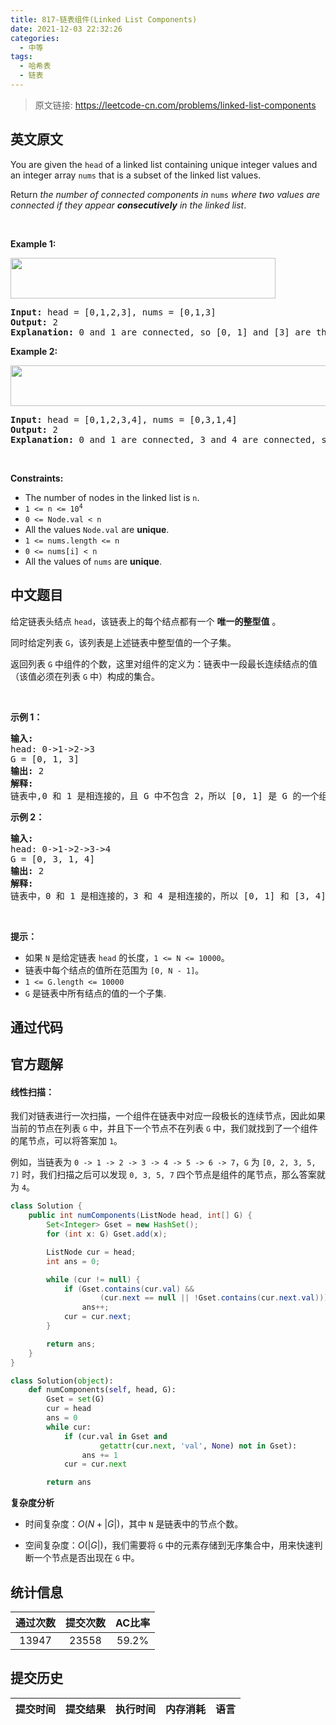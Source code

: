 ```yaml
---
title: 817-链表组件(Linked List Components)
date: 2021-12-03 22:32:26
categories:
  - 中等
tags:
  - 哈希表
  - 链表
---
```


> 原文链接: https://leetcode-cn.com/problems/linked-list-components


## 英文原文
<div><p>You are given the <code>head</code> of a linked list containing unique integer values and an integer array <code>nums</code> that is a subset of the linked list values.</p>

<p>Return <em>the number of connected components in </em><code>nums</code><em> where two values are connected if they appear <strong>consecutively</strong> in the linked list</em>.</p>

<p>&nbsp;</p>
<p><strong>Example 1:</strong></p>
<img alt="" src="https://assets.leetcode.com/uploads/2021/07/22/lc-linkedlistcom1.jpg" style="width: 424px; height: 65px;" />
<pre>
<strong>Input:</strong> head = [0,1,2,3], nums = [0,1,3]
<strong>Output:</strong> 2
<strong>Explanation:</strong> 0 and 1 are connected, so [0, 1] and [3] are the two connected components.
</pre>

<p><strong>Example 2:</strong></p>
<img alt="" src="https://assets.leetcode.com/uploads/2021/07/22/lc-linkedlistcom2.jpg" style="width: 544px; height: 65px;" />
<pre>
<strong>Input:</strong> head = [0,1,2,3,4], nums = [0,3,1,4]
<strong>Output:</strong> 2
<strong>Explanation:</strong> 0 and 1 are connected, 3 and 4 are connected, so [0, 1] and [3, 4] are the two connected components.
</pre>

<p>&nbsp;</p>
<p><strong>Constraints:</strong></p>

<ul>
	<li>The number of nodes in the linked list is <code>n</code>.</li>
	<li><code>1 &lt;= n &lt;= 10<sup>4</sup></code></li>
	<li><code>0 &lt;= Node.val &lt; n</code></li>
	<li>All the values <code>Node.val</code> are <strong>unique</strong>.</li>
	<li><code>1 &lt;= nums.length &lt;= n</code></li>
	<li><code>0 &lt;= nums[i] &lt; n</code></li>
	<li>All the values of <code>nums</code> are <strong>unique</strong>.</li>
</ul>
</div>

## 中文题目
<div><p>给定链表头结点&nbsp;<code>head</code>，该链表上的每个结点都有一个 <strong>唯一的整型值</strong> 。</p>

<p>同时给定列表&nbsp;<code>G</code>，该列表是上述链表中整型值的一个子集。</p>

<p>返回列表&nbsp;<code>G</code>&nbsp;中组件的个数，这里对组件的定义为：链表中一段最长连续结点的值（该值必须在列表&nbsp;<code>G</code>&nbsp;中）构成的集合。</p>

<p>&nbsp;</p>

<p><strong>示例&nbsp;1：</strong></p>

<pre><strong>输入:</strong> 
head: 0-&gt;1-&gt;2-&gt;3
G = [0, 1, 3]
<strong>输出:</strong> 2
<strong>解释:</strong> 
链表中,0 和 1 是相连接的，且 G 中不包含 2，所以 [0, 1] 是 G 的一个组件，同理 [3] 也是一个组件，故返回 2。</pre>

<p><strong>示例 2：</strong></p>

<pre><strong>输入:</strong> 
head: 0-&gt;1-&gt;2-&gt;3-&gt;4
G = [0, 3, 1, 4]
<strong>输出:</strong> 2
<strong>解释:</strong> 
链表中，0 和 1 是相连接的，3 和 4 是相连接的，所以 [0, 1] 和 [3, 4] 是两个组件，故返回 2。</pre>

<p>&nbsp;</p>

<p><strong>提示：</strong></p>

<ul>
	<li>如果&nbsp;<code>N</code>&nbsp;是给定链表&nbsp;<code>head</code>&nbsp;的长度，<code>1 &lt;= N &lt;= 10000</code>。</li>
	<li>链表中每个结点的值所在范围为&nbsp;<code>[0, N - 1]</code>。</li>
	<li><code>1 &lt;= G.length &lt;= 10000</code></li>
	<li><code>G</code> 是链表中所有结点的值的一个子集.</li>
</ul>
</div>

## 通过代码
<RecoDemo>
</RecoDemo>


## 官方题解
#### 线性扫描：

我们对链表进行一次扫描，一个组件在链表中对应一段极长的连续节点，因此如果当前的节点在列表 `G` 中，并且下一个节点不在列表 `G` 中，我们就找到了一个组件的尾节点，可以将答案加 `1`。

例如，当链表为 `0 -> 1 -> 2 -> 3 -> 4 -> 5 -> 6 -> 7`，`G` 为 `[0, 2, 3, 5, 7]` 时，我们扫描之后可以发现 `0, 3, 5, 7` 四个节点是组件的尾节点，那么答案就为 `4`。

```Java [sol1]
class Solution {
    public int numComponents(ListNode head, int[] G) {
        Set<Integer> Gset = new HashSet();
        for (int x: G) Gset.add(x);

        ListNode cur = head;
        int ans = 0;

        while (cur != null) {
            if (Gset.contains(cur.val) &&
                    (cur.next == null || !Gset.contains(cur.next.val)))
                ans++;
            cur = cur.next;
        }

        return ans;
    }
}
```

```Python [sol1]
class Solution(object):
    def numComponents(self, head, G):
        Gset = set(G)
        cur = head
        ans = 0
        while cur:
            if (cur.val in Gset and
                    getattr(cur.next, 'val', None) not in Gset):
                ans += 1
            cur = cur.next

        return ans
```

**复杂度分析**

* 时间复杂度：$O(N + |G|)$，其中 `N` 是链表中的节点个数。

* 空间复杂度：$O(|G|)$，我们需要将 `G` 中的元素存储到无序集合中，用来快速判断一个节点是否出现在 `G` 中。

## 统计信息
| 通过次数 | 提交次数 | AC比率 |
| :------: | :------: | :------: |
|    13947    |    23558    |   59.2%   |

## 提交历史
| 提交时间 | 提交结果 | 执行时间 |  内存消耗  | 语言 |
| :------: | :------: | :------: | :--------: | :--------: |
